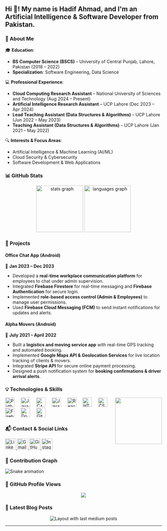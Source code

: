 <h2 align="left">Hi 👋! My name is Hadif Ahmad, and I'm an Artificial Intelligence & Software Developer from Pakistan.</h2>

### 📌 About Me
🎓 **Education**:  
- **BS Computer Science (BSCS)** – University of Central Punjab, Lahore, Pakistan (2018 – 2022)  
- **Specialization**: Software Engineering, Data Science  

💻 **Professional Experience**:  
- **Cloud Computing Research Assistant** – National University of Sciences and Technology (Aug 2024 – Present)  
- **Artificial Intelligence Research Assistant** – UCP Lahore (Dec 2023 – Apr 2024)  
- **Lead Teaching Assistant (Data Structures & Algorithms)** – UCP Lahore (Jun 2022 – May 2023)  
- **Teaching Assistant (Data Structures & Algorithms)** – UCP Lahore (Jan 2021 – May 2022)  

🔍 **Interests & Focus Areas**:  
- Artificial Intelligence & Machine Learning (AI/ML)  
- Cloud Security & Cybersecurity  
- Software Development & Web Applications  

### 📊 GitHub Stats

<div align="center">
  <img src="https://github-readme-stats.vercel.app/api?username=hadify&hide_title=false&hide_rank=false&show_icons=true&include_all_commits=true&count_private=true&disable_animations=false&theme=dracula&locale=en&hide_border=false" height="150" alt="stats graph"  />
  <img src="https://github-readme-stats.vercel.app/api/top-langs?username=hadify&locale=en&hide_title=false&layout=compact&card_width=320&langs_count=5&theme=dracula&hide_border=false" height="150" alt="languages graph"  />
</div>

### 🚀 Projects

#### **Office Chat App (Android)**
📅 **Jan 2023 – Dec 2023**  
- Developed a **real-time workplace communication platform** for employees to chat under admin supervision.  
- Integrated **Firebase Firestore** for real-time messaging and **Firebase Authentication** for secure login.  
- Implemented **role-based access control (Admin & Employees)** to manage user permissions.  
- Used **Firebase Cloud Messaging (FCM)** to send instant notifications for updates and alerts.  

#### **Alpha Movers (Android)**
📅 **July 2021 – April 2022**  
- Built a **logistics and moving service app** with real-time GPS tracking and automated booking.  
- Implemented **Google Maps API & Geolocation Services** for live location tracking of clients & movers.  
- Integrated **Stripe API** for secure online payment processing.  
- Designed a push notification system for **booking confirmations & driver arrival alerts**.  

### 💡 Technologies & Skills

<img align="right" height="150" src="https://i.imgflip.com/65efzo.gif"  />

<div align="left">
  <img src="https://cdn.jsdelivr.net/gh/devicons/devicon/icons/python/python-original.svg" height="30" alt="Python logo"  />
  <img width="12" />
  <img src="https://cdn.jsdelivr.net/gh/devicons/devicon/icons/java/java-original.svg" height="30" alt="Java logo"  />
  <img width="12" />
  <img src="https://cdn.jsdelivr.net/gh/devicons/devicon/icons/cplusplus/cplusplus-original.svg" height="30" alt="C++ logo"  />
  <img width="12" />
  <img src="https://cdn.jsdelivr.net/gh/devicons/devicon/icons/javascript/javascript-original.svg" height="30" alt="JavaScript logo"  />
  <img width="12" />
  <img src="https://cdn.jsdelivr.net/gh/devicons/devicon/icons/react/react-original.svg" height="30" alt="React logo"  />
  <img width="12" />
  <img src="https://cdn.jsdelivr.net/gh/devicons/devicon/icons/html5/html5-original.svg" height="30" alt="HTML5 logo"  />
  <img width="12" />
  <img src="https://cdn.jsdelivr.net/gh/devicons/devicon/icons/css3/css3-original.svg" height="30" alt="CSS3 logo"  />
  <img width="12" />
  <img src="https://cdn.jsdelivr.net/gh/devicons/devicon/icons/firebase/firebase-plain.svg" height="30" alt="Firebase logo"  />
  <img width="12" />
  <img src="https://cdn.jsdelivr.net/gh/devicons/devicon/icons/docker/docker-original.svg" height="30" alt="Docker logo"  />
  <img width="12" />
  <img src="https://cdn.jsdelivr.net/gh/devicons/devicon/icons/git/git-original.svg" height="30" alt="Git logo"  />
</div>

### 📬 Contact & Social Links

<div align="left">
  <a href="https://www.linkedin.com/in/hadify/" target="_blank">
    <img src="https://img.shields.io/static/v1?message=LinkedIn&logo=linkedin&label=&color=0077B5&logoColor=white&labelColor=&style=for-the-badge" height="35" alt="LinkedIn logo"  />
  </a>
  <a href="mailto:hadifahmad2@gmail.com">
    <img src="https://img.shields.io/static/v1?message=Gmail&logo=gmail&label=&color=D14836&logoColor=white&labelColor=&style=for-the-badge" height="35" alt="Gmail logo"  />
  </a>
  <a href="https://github.com/hadify" target="_blank">
    <img src="https://img.shields.io/static/v1?message=GitHub&logo=github&label=&color=181717&logoColor=white&labelColor=&style=for-the-badge" height="35" alt="GitHub logo"  />
  </a>
  <a href="https://www.instagram.com/hadif_tiwana/" target="_blank">
    <img src="https://img.shields.io/static/v1?message=Instagram&logo=instagram&label=&color=E4405F&logoColor=white&labelColor=&style=for-the-badge" height="35" alt="Instagram logo"  />
  </a>
</div>

### 🐍 Contribution Graph

<img src="https://raw.githubusercontent.com/hadify/hadify/output/snake.svg" alt="Snake animation" />

### 🌟 GitHub Profile Views

<div align="center">
  <img src="https://profile-counter.glitch.me/hadify/count.svg?"  />
</div>

### 📢 Latest Blog Posts

<div align="center">
  <img src="https://github-read-medium-git-main.pahlevikun.vercel.app/latest?limit=4" alt="Layout with last medium posts"  />
</div>

---
